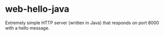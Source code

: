 # web-hello-java
Extremely simple HTTP server (written in Java) that responds on port 8000 with a hello message.
